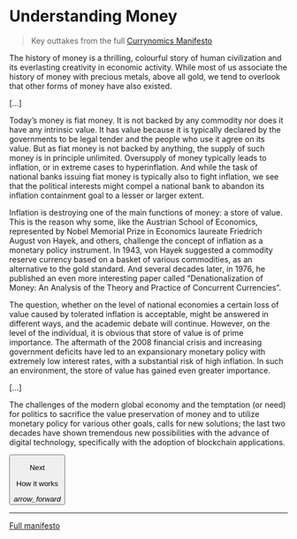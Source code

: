 # Understanding Money
> Key outtakes from the full [Currynomics Manifesto](https://redcurry.co/manifesto/)

The history of money is a thrilling, colourful story of human civilization and its everlasting creativity in economic activity. While most of us associate the history of money with precious metals, above all gold, we tend to overlook that other forms of money have also existed.

[...]

Today’s money is fiat money. It is not backed by any commodity nor does it have any intrinsic value. It has value because it is typically declared by the governments to be legal tender and the people who use it agree on its value. But as fiat money is not backed by anything, the supply of such money is in principle unlimited. Oversupply of money typically leads to inflation, or in extreme cases to hyperinflation. And while the task of national banks issuing fiat money is typically also to fight inflation, we see that the political interests might compel a national bank to abandon its inflation containment goal to a lesser or larger extent.

Inflation is destroying one of the main functions of money: a store of value. This is the reason why some, like the Austrian School of Economics, represented by Nobel Memorial Prize in Economics laureate Friedrich August von Hayek, and others, challenge the concept of inflation as a monetary policy instrument. In 1943, von Hayek suggested a commodity reserve currency based on a basket of various commodities, as an alternative to the gold standard. And several decades later, in 1976, he published an even more interesting paper called “Denationalization of Money: An Analysis of the Theory and Practice of Concurrent Currencies”.

The question, whether on the level of national economies a certain loss of value caused by tolerated inflation is acceptable, might be answered in different ways, and the academic debate will continue. However, on the level of the individual, it is obvious that store of value is of prime importance. The aftermath of the 2008 financial crisis and increasing government deficits have led to an expansionary monetary policy with extremely low interest rates, with a substantial risk of high inflation. In such an environment, the store of value has gained even greater importance.

[...]

The challenges of the modern global economy and the temptation (or need) for politics to sacrifice the value preservation of money and to utilize monetary policy for various other goals, calls for new solutions; the last two decades have shown tremendous new possibilities with the advance of digital technology, specifically with the adoption of blockchain applications.

<a href="/#/whitepaper/how">
    <button class="nextButton" >
        <div class="copy">
            <p class="title">Next</p>
            <p class="value">How it works</p>
        </div>
        <div class="icon"><i class="material-icons">arrow_forward</i></div>
    </button>
</a>

<hr/>

[Full manifesto](https://redcurry.co/manifesto)
<!-- [Next: How it works](whitepaper/how.md) -->
